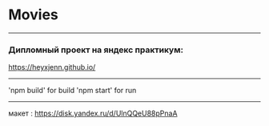 # Movies

---

### Дипломный проект на яндекс практикум:

https://heyxjenn.github.io/

---

'npm build' for build
'npm start' for run

---

макет :
https://disk.yandex.ru/d/UlnQQeU88pPnaA
